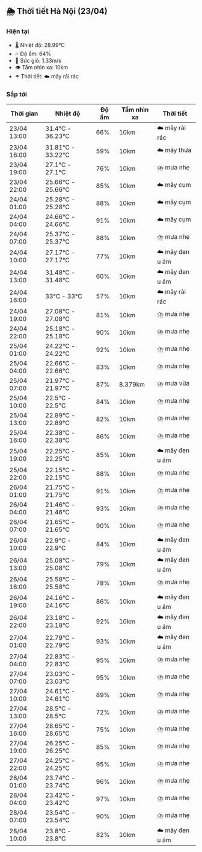 ## 🌦️ Thời tiết Hà Nội (23/04)

### Hiện tại

- 🌡️ Nhiệt độ: 28.99℃
- 💦 Độ ẩm: 64%
- 💨 Sức gió: 1.33m/s
- 👁️ Tầm nhìn xa: 10km
- ☂️ Thời tiết: ☁️ mây rải rác

### Sắp tới

| Thời gian | Nhiệt độ | Độ ẩm | Tầm nhìn xa | Thời tiết |
| --- | --- | --- | --- | --- |
| 23/04 13:00 | 31.4℃ - 36.23℃ | 66% | 10km | ☁️ mây rải rác |
| 23/04 16:00 | 31.81℃ - 33.22℃ | 59% | 10km | ☁️ mây thưa |
| 23/04 19:00 | 27.1℃ - 27.1℃ | 76% | 10km | ⛈️ mưa nhẹ |
| 23/04 22:00 | 25.66℃ - 25.66℃ | 85% | 10km | ☁️ mây cụm |
| 24/04 01:00 | 25.28℃ - 25.28℃ | 88% | 10km | ☁️ mây cụm |
| 24/04 04:00 | 24.66℃ - 24.66℃ | 91% | 10km | ☁️ mây cụm |
| 24/04 07:00 | 25.37℃ - 25.37℃ | 88% | 10km | ⛈️ mưa nhẹ |
| 24/04 10:00 | 27.17℃ - 27.17℃ | 77% | 10km | ☁️ mây đen u ám |
| 24/04 13:00 | 31.48℃ - 31.48℃ | 60% | 10km | ☁️ mây đen u ám |
| 24/04 16:00 | 33℃ - 33℃ | 57% | 10km | ☁️ mây rải rác |
| 24/04 19:00 | 27.08℃ - 27.08℃ | 81% | 10km | ⛈️ mưa nhẹ |
| 24/04 22:00 | 25.18℃ - 25.18℃ | 90% | 10km | ⛈️ mưa nhẹ |
| 25/04 01:00 | 24.22℃ - 24.22℃ | 92% | 10km | ⛈️ mưa nhẹ |
| 25/04 04:00 | 22.66℃ - 22.66℃ | 83% | 10km | ⛈️ mưa nhẹ |
| 25/04 07:00 | 21.97℃ - 21.97℃ | 87% | 8.379km | ⛈️ mưa vừa |
| 25/04 10:00 | 22.5℃ - 22.5℃ | 84% | 10km | ⛈️ mưa nhẹ |
| 25/04 13:00 | 22.89℃ - 22.89℃ | 82% | 10km | ⛈️ mưa nhẹ |
| 25/04 16:00 | 22.38℃ - 22.38℃ | 86% | 10km | ⛈️ mưa nhẹ |
| 25/04 19:00 | 22.25℃ - 22.25℃ | 85% | 10km | ☁️ mây đen u ám |
| 25/04 22:00 | 22.15℃ - 22.15℃ | 88% | 10km | ⛈️ mưa nhẹ |
| 26/04 01:00 | 21.75℃ - 21.75℃ | 91% | 10km | ⛈️ mưa nhẹ |
| 26/04 04:00 | 21.46℃ - 21.46℃ | 93% | 10km | ⛈️ mưa nhẹ |
| 26/04 07:00 | 21.65℃ - 21.65℃ | 90% | 10km | ⛈️ mưa nhẹ |
| 26/04 10:00 | 22.9℃ - 22.9℃ | 84% | 10km | ☁️ mây đen u ám |
| 26/04 13:00 | 25.08℃ - 25.08℃ | 79% | 10km | ☁️ mây đen u ám |
| 26/04 16:00 | 25.58℃ - 25.58℃ | 78% | 10km | ⛈️ mưa nhẹ |
| 26/04 19:00 | 24.16℃ - 24.16℃ | 86% | 10km | ☁️ mây đen u ám |
| 26/04 22:00 | 23.18℃ - 23.18℃ | 92% | 10km | ☁️ mây đen u ám |
| 27/04 01:00 | 22.79℃ - 22.79℃ | 93% | 10km | ☁️ mây đen u ám |
| 27/04 04:00 | 22.83℃ - 22.83℃ | 95% | 10km | ⛈️ mưa nhẹ |
| 27/04 07:00 | 23.03℃ - 23.03℃ | 95% | 10km | ⛈️ mưa nhẹ |
| 27/04 10:00 | 24.61℃ - 24.61℃ | 89% | 10km | ⛈️ mưa nhẹ |
| 27/04 13:00 | 28.5℃ - 28.5℃ | 72% | 10km | ⛈️ mưa nhẹ |
| 27/04 16:00 | 28.65℃ - 28.65℃ | 75% | 10km | ⛈️ mưa nhẹ |
| 27/04 19:00 | 26.25℃ - 26.25℃ | 85% | 10km | ⛈️ mưa nhẹ |
| 27/04 22:00 | 24.25℃ - 24.25℃ | 95% | 10km | ⛈️ mưa nhẹ |
| 28/04 01:00 | 23.74℃ - 23.74℃ | 96% | 10km | ⛈️ mưa nhẹ |
| 28/04 04:00 | 23.42℃ - 23.42℃ | 97% | 10km | ⛈️ mưa nhẹ |
| 28/04 07:00 | 23.54℃ - 23.54℃ | 90% | 10km | ⛈️ mưa nhẹ |
| 28/04 10:00 | 23.8℃ - 23.8℃ | 82% | 10km | ☁️ mây đen u ám |
